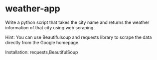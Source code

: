 # weather-app

Write a python script that takes the city name and returns the weather information of that city using web scraping.

Hint: You can use Beautifulsoup and requests library to scrape the data directly from the Google homepage.

Installation: requests,BeautifulSoup
